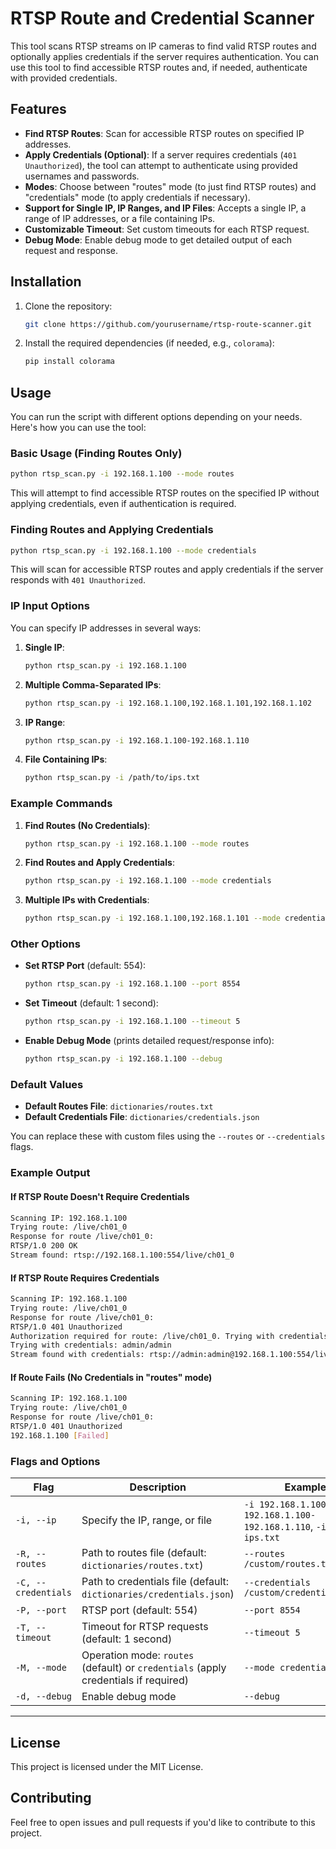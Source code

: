 
# RTSP Route and Credential Scanner

This tool scans RTSP streams on IP cameras to find valid RTSP routes and optionally applies credentials if the server requires authentication. You can use this tool to find accessible RTSP routes and, if needed, authenticate with provided credentials.

## Features

- **Find RTSP Routes**: Scan for accessible RTSP routes on specified IP addresses.
- **Apply Credentials (Optional)**: If a server requires credentials (`401 Unauthorized`), the tool can attempt to authenticate using provided usernames and passwords.
- **Modes**: Choose between "routes" mode (to just find RTSP routes) and "credentials" mode (to apply credentials if necessary).
- **Support for Single IP, IP Ranges, and IP Files**: Accepts a single IP, a range of IP addresses, or a file containing IPs.
- **Customizable Timeout**: Set custom timeouts for each RTSP request.
- **Debug Mode**: Enable debug mode to get detailed output of each request and response.

## Installation

1. Clone the repository:

    ```bash
    git clone https://github.com/yourusername/rtsp-route-scanner.git
    ```

2. Install the required dependencies (if needed, e.g., `colorama`):

    ```bash
    pip install colorama
    ```

## Usage

You can run the script with different options depending on your needs. Here's how you can use the tool:

### Basic Usage (Finding Routes Only)

```bash
python rtsp_scan.py -i 192.168.1.100 --mode routes
```

This will attempt to find accessible RTSP routes on the specified IP without applying credentials, even if authentication is required.

### Finding Routes and Applying Credentials

```bash
python rtsp_scan.py -i 192.168.1.100 --mode credentials
```

This will scan for accessible RTSP routes and apply credentials if the server responds with `401 Unauthorized`.

### IP Input Options

You can specify IP addresses in several ways:

1. **Single IP**:
    ```bash
    python rtsp_scan.py -i 192.168.1.100
    ```

2. **Multiple Comma-Separated IPs**:
    ```bash
    python rtsp_scan.py -i 192.168.1.100,192.168.1.101,192.168.1.102
    ```

3. **IP Range**:
    ```bash
    python rtsp_scan.py -i 192.168.1.100-192.168.1.110
    ```

4. **File Containing IPs**:
    ```bash
    python rtsp_scan.py -i /path/to/ips.txt
    ```

### Example Commands

1. **Find Routes (No Credentials)**:
    ```bash
    python rtsp_scan.py -i 192.168.1.100 --mode routes
    ```

2. **Find Routes and Apply Credentials**:
    ```bash
    python rtsp_scan.py -i 192.168.1.100 --mode credentials
    ```

3. **Multiple IPs with Credentials**:
    ```bash
    python rtsp_scan.py -i 192.168.1.100,192.168.1.101 --mode credentials
    ```

### Other Options

- **Set RTSP Port** (default: 554):
    ```bash
    python rtsp_scan.py -i 192.168.1.100 --port 8554
    ```

- **Set Timeout** (default: 1 second):
    ```bash
    python rtsp_scan.py -i 192.168.1.100 --timeout 5
    ```

- **Enable Debug Mode** (prints detailed request/response info):
    ```bash
    python rtsp_scan.py -i 192.168.1.100 --debug
    ```

### Default Values

- **Default Routes File**: `dictionaries/routes.txt`
- **Default Credentials File**: `dictionaries/credentials.json`

You can replace these with custom files using the `--routes` or `--credentials` flags.

### Example Output

#### If RTSP Route Doesn't Require Credentials

```bash
Scanning IP: 192.168.1.100
Trying route: /live/ch01_0
Response for route /live/ch01_0:
RTSP/1.0 200 OK
Stream found: rtsp://192.168.1.100:554/live/ch01_0
```

#### If RTSP Route Requires Credentials

```bash
Scanning IP: 192.168.1.100
Trying route: /live/ch01_0
Response for route /live/ch01_0:
RTSP/1.0 401 Unauthorized
Authorization required for route: /live/ch01_0. Trying with credentials...
Trying with credentials: admin/admin
Stream found with credentials: rtsp://admin:admin@192.168.1.100:554/live/ch01_0
```

#### If Route Fails (No Credentials in "routes" mode)

```bash
Scanning IP: 192.168.1.100
Trying route: /live/ch01_0
Response for route /live/ch01_0:
RTSP/1.0 401 Unauthorized
192.168.1.100 [Failed]
```

### Flags and Options

| Flag | Description | Example |
|------|-------------|---------|
| `-i, --ip` | Specify the IP, range, or file | `-i 192.168.1.100`, `-i 192.168.1.100-192.168.1.110`, `-i ips.txt` |
| `-R, --routes` | Path to routes file (default: `dictionaries/routes.txt`) | `--routes /custom/routes.txt` |
| `-C, --credentials` | Path to credentials file (default: `dictionaries/credentials.json`) | `--credentials /custom/credentials.json` |
| `-P, --port` | RTSP port (default: 554) | `--port 8554` |
| `-T, --timeout` | Timeout for RTSP requests (default: 1 second) | `--timeout 5` |
| `-M, --mode` | Operation mode: `routes` (default) or `credentials` (apply credentials if required) | `--mode credentials` |
| `-d, --debug` | Enable debug mode | `--debug` |

---

## License

This project is licensed under the MIT License.

## Contributing

Feel free to open issues and pull requests if you'd like to contribute to this project.
